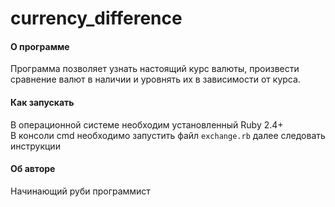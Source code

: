 # currency_difference

#### О программе
Программа позволяет узнать настоящий курс валюты, произвести сравнение валют в наличии и уровнять их в зависимости от курса.
#### Как запускать
В операционной системе необходим установленный Ruby 2.4+  
В консоли cmd необходимо запустить файл `exchange.rb` далее следовать инструкции
#### Об авторе
Начинающий руби программист 
